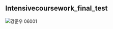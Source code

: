 ## Intensivecoursework_final_test
![강준우 06001](https://user-images.githubusercontent.com/13538118/56180758-b4922f80-6045-11e9-85f2-715ec0d9bf77.jpg)
